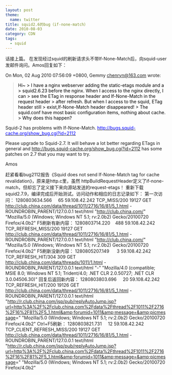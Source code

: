 ```yaml
---
layout: post
theme:
  name: twitter
title: squid2.6的bug（if-none-match）
date: 2010-08-03
category: CDN
tags:
  - squid
---
```


话接上篇。
在发现经过squid的刷新请求头不带If-None-Match后，向squid-user发邮件询问。Amos回复如下：

On Mon, 02 Aug 2010 07:56:09 +0800, Gemmy <a href="mailto:chenryn@163.com"><span style="text-decoration:underline;"><span style="color:#0000ff;"><chenryn@163.com></span></span></a> wrote:
<blockquote style="color:#000000;">
 Hi~
> I have a nginx webserver adding the static-etags module and a
> squid2.6.23 before the nginx. When I access to the nginx directly, I can
> see the ETag in response header and If-None-Match in the request header
> after refresh. But when I access to the squid, ETag header still
> exist,If-None-Match header disappeared!
> The squid.conf have most basic configuration items, nothing about cache.
> Why does this happen?
</blockquote>
Squid-2 has problems with If-None-Match.
<a href="http://bugs.squid-cache.org/show_bug.cgi?id=2112"><span style="text-decoration:underline;"><span style="color:#0000ff;">http://bugs.squid-cache.org/show_bug.cgi?id=2112</span></span></a>

Please upgrade to Squid-2.7. It will behave a lot better regarding ETags
in general and <a href="http://bugs.squid-cache.org/show_bug.cgi?id=2112"><span style="text-decoration:underline;"><span style="color:#0000ff;">http://bugs.squid-cache.org/show_bug.cgi?id=2112</span></span></a> has some
patches on 2.7 that you may want to try.

Amos

赶紧看看bug2112报告《Squid does not send If-None-Match tag for cache revalidation》，原来是http.c里，虽然
httpBuildRequestHeader定义了if-none-match，但却忘了定义接下来向源站发送的request-etags！
重新下载squid2.7.9，编译完成后开始测试。访问动作和相应的日志记录如下：
第一次访问：
1280803634.566     65 59.108.42.242 TCP_MISS/200 19127 GET <a href="http://club.china.com/data/thread/1011/2716/16/81/5_1.html">http://club.china.com/data/thread/1011/2716/16/81/5_1.html</a> - ROUNDROBIN_PARENT/127.0.0.1 text/html "<a href="http://club.china.com/">http://club.china.com/</a>" "Mozilla/5.0 (Windows; Windows NT 5.1; rv:2.0b2) Gecko/20100720 Firefox/4.0b2"
F5刷新有新内容：
1280803714.220    488 59.108.42.242 TCP_REFRESH_MISS/200 19127 GET <a href="http://club.china.com/data/thread/1011/2716/16/81/5_1.html">http://club.china.com/data/thread/1011/2716/16/81/5_1.html</a> - ROUNDROBIN_PARENT/127.0.0.1 text/html "<a href="http://club.china.com/">http://club.china.com/</a>" "Mozilla/5.0 (Windows; Windows NT 5.1; rv:2.0b2) Gecko/20100720 Firefox/4.0b2"
F5刷新没新内容：
1280805207.149      3 59.108.42.242 TCP_REFRESH_HIT/304 309 GET <a href="http://club.china.com/data/threads/1011/1.html">http://club.china.com/data/threads/1011/1.html</a> - ROUNDROBIN_PARENT/127.0.0.1 text/html "-" "Mozilla/4.0 (compatible; MSIE 8.0; Windows NT 5.1; Trident/4.0; .NET CLR 2.0.50727; .NET CLR 3.0.04506.30)"
回复后返回新内容：
1280803803.696     20 59.108.42.242 TCP_REFRESH_HIT/200 19126 GET <a href="http://club.china.com/data/thread/1011/2716/16/81/5_1.html">http://club.china.com/data/thread/1011/2716/16/81/5_1.html</a> - ROUNDROBIN_PARENT/127.0.0.1 text/html "<a href="http://r.club.china.com/jsp/pub/replyAutoJump.jsp?url=http://club.china.com/data/thread/1011/2716/16/81/5_1.html&amp;forumid=1011&amp;message=&amp;picmessage">http://r.club.china.com/jsp/pub/replyAutoJump.jsp?url=http%3A%2F%2Fclub.china.com%2Fdata%2Fthread%2F1011%2F2716%2F16%2F81%2F5_1.html&amp;forumid=1011&amp;message=&amp;picmessage</a>=" "Mozilla/5.0 (Windows; Windows NT 5.1; rv:2.0b2) Gecko/20100720 Firefox/4.0b2"
Ctrl+F5刷新：
1280803821.731     12 59.108.42.242 TCP_CLIENT_REFRESH_MISS/200 19127 GET <a href="http://club.china.com/data/thread/1011/2716/16/81/5_1.html">http://club.china.com/data/thread/1011/2716/16/81/5_1.html</a> - ROUNDROBIN_PARENT/127.0.0.1 text/html "<a href="http://r.club.china.com/jsp/pub/replyAutoJump.jsp?url=http://club.china.com/data/thread/1011/2716/16/81/5_1.html&amp;forumid=1011&amp;message=&amp;picmessage">http://r.club.china.com/jsp/pub/replyAutoJump.jsp?url=http%3A%2F%2Fclub.china.com%2Fdata%2Fthread%2F1011%2F2716%2F16%2F81%2F5_1.html&amp;forumid=1011&amp;message=&amp;picmessage</a>=" "Mozilla/5.0 (Windows; Windows NT 5.1; rv:2.0b2) Gecko/20100720 Firefox/4.0b2"




